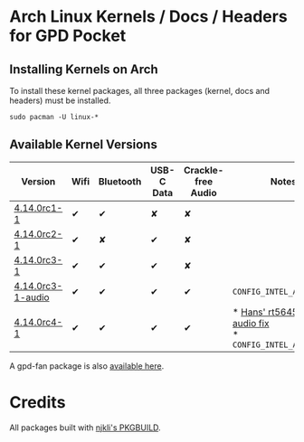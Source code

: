 # Arch Linux Kernels / Docs / Headers for GPD Pocket

## Installing Kernels on Arch
To install these kernel packages, all three packages (kernel, docs and headers) must be installed.

    sudo pacman -U linux-*

## Available Kernel Versions

| Version | Wifi | Bluetooth | USB-C Data | Crackle-free Audio | Notes |
| --- | --- | --- | --- | --- | --- |
| [4.14.0rc1-1](../../../../tree/master/files/njkli-repo/4.14.0rc1-1) | ✔ | ✔ | ✘ | ✘ | |
| [4.14.0rc2-1](../../../../tree/master/files/njkli-repo/4.14.0rc2-1) | ✔ | ✘ | ✔ | ✘ | |
| [4.14.0rc3-1](../../../../tree/master/files/njkli-repo/4.14.0rc3-1) | ✔ | ✔ | ✔ | ✘ | |
| [4.14.0rc3-1-audio](../../../../tree/master/files/njkli-repo/4.14.0rc3-1-audio) | ✔ | ✔ | ✔ | ✔ | `CONFIG_INTEL_ATOMISP=n` |
| [4.14.0rc4-1](../../../../tree/master/files/njkli-repo/4.14.0rc4-1) | ✔ | ✔ | ✔ | ✔ | * [Hans' rt5645 clock audio fix](https://github.com/jwrdegoede/linux-sunxi/commit/16c985c48a36456cef1bd0dc15b8fb5ab4fd7c77)<br />* `CONFIG_INTEL_ATOMISP=n` |


A gpd-fan package is also [available here](../../../../tree/master/files/njkli-repo/gpd-fan).

# Credits
All packages built with [njkli's PKGBUILD](https://github.com/njkli/gpd-pocket/tree/master/linux-jwrdegoede).